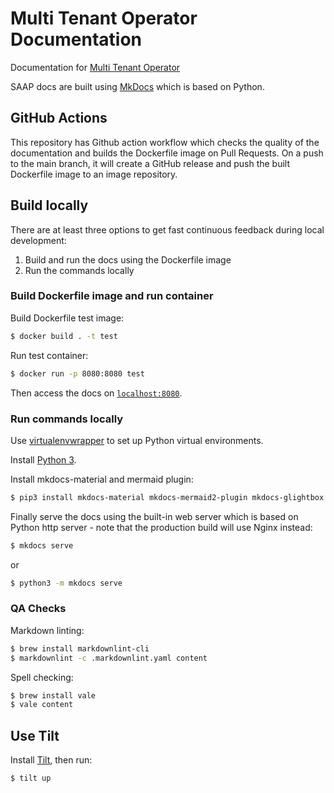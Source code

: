 # Multi Tenant Operator Documentation

Documentation for [Multi Tenant Operator](https://www.stakater.com/mto)


SAAP docs are built using [MkDocs](https://github.com/mkdocs/mkdocs) which is based on Python.

## GitHub Actions

This repository has Github action workflow which checks the quality of the documentation and builds the Dockerfile image on Pull Requests. On a push to the main branch, it will create a GitHub release and push the built Dockerfile image to an image repository.

## Build locally

There are at least three options to get fast continuous feedback during local development:

1. Build and run the docs using the Dockerfile image
2. Run the commands locally

### Build Dockerfile image and run container

Build Dockerfile test image:

```bash
$ docker build . -t test
```

Run test container:

```bash
$ docker run -p 8080:8080 test
```

Then access the docs on [`localhost:8080`](localhost:8080).

### Run commands locally

Use [virtualenvwrapper](https://virtualenvwrapper.readthedocs.io/en/latest/install.html) to set up Python virtual environments.

Install [Python 3](https://www.python.org/downloads/).

Install mkdocs-material and mermaid plugin:

```bash
$ pip3 install mkdocs-material mkdocs-mermaid2-plugin mkdocs-glightbox
```

Finally serve the docs using the built-in web server which is based on Python http server - note that the production build will use Nginx instead:

```bash
$ mkdocs serve
```

or

```bash
$ python3 -m mkdocs serve
```

### QA Checks

Markdown linting:

```bash
$ brew install markdownlint-cli
$ markdownlint -c .markdownlint.yaml content
```

Spell checking:

```bash
$ brew install vale
$ vale content
```

## Use Tilt

Install [Tilt](https://docs.tilt.dev/index.html), then run:

```bash
$ tilt up
```
